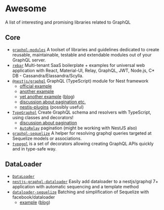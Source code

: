 # Awesome

A list of interesting and promising libraries related to GraphQL

## Core

- [`graphql-modules`](https://github.com/Urigo/graphql-modules) A toolset of libraries and guidelines dedicated to create reusable, maintainable, testable and extendable modules out of your GraphQL server.
- [`rebar`](https://github.com/MachineAcuity/rebar) Multi-tenant SaaS boilerplate + examples for universal web application with React, Material-UI, Relay, GraphQL, JWT, Node.js, C\* DB - Cassandra/Elassandra/Scylla.
- [`@nestjs/graphql`](https://docs.nestjs.com/graphql/quick-start) GraphQL (TypeScript) module for Nest framework
  - [official example](https://github.com/nestjs/nest/tree/master/sample/12-graphql-schema-first)
  - [another example](https://github.com/TannerGabriel/Blog/tree/master/nest-graph-ql)
  - [yet another example](https://github.com/nikitakot/nestjs-boilerplate) ([blog](https://dev.to/nikitakot/building-nestjs-app-boilerplate-authentication-validation-graphql-and-prisma-f1d))
  - [discussion about pagination etc.](https://github.com/nestjs/nest/issues/1395)
  - [nestjs-plugins](https://github.com/piic/nestjs-plugins) (possibly useful)
- [`TypeGraphql`](https://github.com/MichalLytek/type-graphql) Create GraphQL schema and resolvers with TypeScript, using classes and decorators!
  - [discussion about pagination](https://github.com/MichalLytek/type-graphql/issues/142)
  - [`AutoRelay`](https://github.com/wemaintain/auto-relay) pagination (might be working with NestJS also)
- [`graphql-sequelize`](https://github.com/mickhansen/graphql-sequelize) A helper for resolving graphql queries targeted at Sequelize models or associations.
- [`typegql`](https://github.com/prismake/typegql) is a set of decorators allowing creating GraphQL APIs quickly and in type-safe way.

## DataLoader

- [`DataLoader`](https://github.com/graphql/dataloader)
- [`nestjs-graphql-dataloader`](https://github.com/TreeMan360/nestjs-graphql-dataloader) Easily add dataloader to a nestjs/graphql 7+ application with automatic sequencing and a template method
- [`dataloader-sequelize`](https://github.com/mickhansen/dataloader-sequelize) Batching and simplification of Sequelize with facebook/dataloader
  - [example](https://github.com/brianschardt/node_graphql_apollo_template) ([blog](https://medium.com/@brianschardt/best-graphql-node-api-template-for-sql-jwt-2018-5e956b715143))
